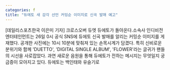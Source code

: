 ```yaml
---
categories: f
title: "듀에토 새 감각 선언 커밍순 이미지로 신곡 발매 예고"
---
```

[데일리스포츠한국 이은미 기자] 크로스오버 듀엣 듀에토가 돌아온다.소속사 인디비전 엔터테인먼트는 26일 0시 공식 SNS에 듀에토 신곡 발매를 알리는 커밍순 이미지를 게재했다. 공개한 사진에는 10시 10분에 맞춰져 있는 손목시계가 담겼다. 특히 신비로운 분위기와 함께 &#39;DUETTO&#39;, &#39;DIGITAL SINGLE ALBUM&#39;, &#39;FLOWER&#39;라는 글귀가 팬들의 시선을 사로잡았다. 과연 새로운 음원을 통해 듀에토가 전하는 메시지는 무엇일지 궁금증이 모아지고 있다. 듀에토는 백인태와 유슬기로